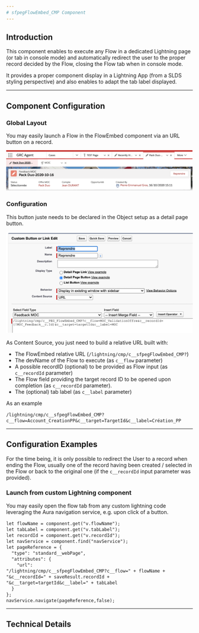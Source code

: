```yaml
---
# sfpegFlowEmbed_CMP Component
---
```


## Introduction

This component enables to execute any Flow in a dedicated Lightning page (or tab in console mode)
and automatically redirect the user to the proper record decided by the Flow, closing the 
Flow tab when in console mode.

It provides a proper component display in a Lightning App (from a SLDS styling perspective) and 
also enables to adapt the tab label displayed.

---

## Component Configuration

### Global Layout

You may easily launch a Flow in the FlowEmbed component via an URL button on a record.

![Flow Embed](/media/FlowEmbed.png)


### Configuration

This button juste needs to be declared in the Object setup as a detail page button.

![Flow Embed Button](/media/FlowEmbedButton.png)

As Content Source, you just need to build a relative URL built with: 
* The FlowEmbed relative URL (`/lightning/cmp/c__sfpegFlowEmbed_CMP?`)
* The devName of the Flow to execute (as `c__flow` parameter)
* A possible recordID (optional) to be provided as Flow input (as `c__recordId` parameter)
* The Flow field providing the target record ID to be opened upon completion (as `c__recordId` parameter).
* The (optional) tab label (as `c__label` parameter)

As an example
```
/lightning/cmp/c__sfpegFlowEmbed_CMP?c__flow=Account_CreationPP&c__target=TargetId&c__label=Création_PP
```

---

## Configuration Examples

For the time being, it is only possible to redirect the User to a record when ending the Flow,
usually one of the record having been created / selected in the Flow or back to the original
one (if the `c__recordId` input parameter was provided).


### Launch from custom Lightning component

You may easily open the flow tab from any custom lightning code leveraging the Aura navigation service,
e.g. upon click of a button.

```
let flowName = component.get("v.flowName");
let tabLabel = component.get("v.tabLabel");
let recordId = component.get("v.recordId");
let navService = component.find("navService"); 
let pageReference = {
  "type": "standard__webPage", 
  "attributes": {
    "url":
"/lightning/cmp/c__sfpegFlowEmbed_CMP?c__flow=" + flowName + "&c__recordId=" + saveResult.recordId + "&c__target=targetId&c__label=" + tabLabel
  }
};
navService.navigate(pageReference,false);
```

---

## Technical Details
